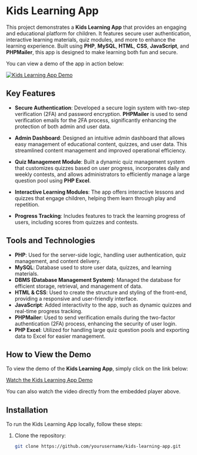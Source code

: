 # Kids Learning App

This project demonstrates a **Kids Learning App** that provides an engaging and educational platform for children. It features secure user authentication, interactive learning materials, quiz modules, and more to enhance the learning experience. Built using **PHP**, **MySQL**, **HTML**, **CSS**, **JavaScript**, and **PHPMailer**, this app is designed to make learning both fun and secure.

You can view a demo of the app in action below:

[![Kids Learning App Demo](![image](https://github.com/user-attachments/assets/35f50646-697c-4829-92ce-76076980071e)
)](https://www.dropbox.com/scl/fi/7hzyput3i3oe8207xqhib/Kids_Learning_App_Demo-Made-with-Clipchamp_1735755338412.mp4?rlkey=8yvedijmpieuwuxdyij9ubqom&st=58b7ci6i&dl=0)

## Key Features

- **Secure Authentication**: Developed a secure login system with two-step verification (2FA) and password encryption. **PHPMailer** is used to send verification emails for the 2FA process, significantly enhancing the protection of both admin and user data.
  
- **Admin Dashboard**: Designed an intuitive admin dashboard that allows easy management of educational content, quizzes, and user data. This streamlined content management and improved operational efficiency.
  
- **Quiz Management Module**: Built a dynamic quiz management system that customizes quizzes based on user progress, incorporates daily and weekly contests, and allows administrators to efficiently manage a large question pool using **PHP Excel**.
  
- **Interactive Learning Modules**: The app offers interactive lessons and quizzes that engage children, helping them learn through play and repetition.
  
- **Progress Tracking**: Includes features to track the learning progress of users, including scores from quizzes and contests.

## Tools and Technologies

- **PHP**: Used for the server-side logic, handling user authentication, quiz management, and content delivery.
- **MySQL**: Database used to store user data, quizzes, and learning materials.
- **DBMS (Database Management System)**: Managed the database for efficient storage, retrieval, and management of data.
- **HTML & CSS**: Used to create the structure and styling of the front-end, providing a responsive and user-friendly interface.
- **JavaScript**: Added interactivity to the app, such as dynamic quizzes and real-time progress tracking.
- **PHPMailer**: Used to send verification emails during the two-factor authentication (2FA) process, enhancing the security of user login.
- **PHP Excel**: Utilized for handling large quiz question pools and exporting data to Excel for easier management.

## How to View the Demo

To view the demo of the **Kids Learning App**, simply click on the link below:

[Watch the Kids Learning App Demo](https://www.dropbox.com/scl/fi/7hzyput3i3oe8207xqhib/Kids_Learning_App_Demo-Made-with-Clipchamp_1735755338412.mp4?rlkey=8yvedijmpieuwuxdyij9ubqom&st=58b7ci6i&dl=0)

You can also watch the video directly from the embedded player above.

## Installation

To run the Kids Learning App locally, follow these steps:

1. Clone the repository:
   ```bash
   git clone https://github.com/yourusername/kids-learning-app.git
